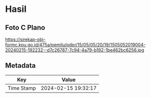 # Hasil

## Foto C Plano

https://sirekap-obj-formc.kpu.go.id/475a/pemilu/pdpr/15/05/05/20/19/1505052019004-20240215-192232--d7c26787-7c94-4a79-b192-1be462bc6256.jpg


## Metadata

| Key        | Value               |
| ---------- | ------------------- |
| Time Stamp | 2024-02-15 19:32:17 |



